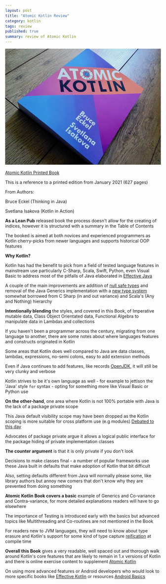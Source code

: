 ```yaml
---
layout: post
title: "Atomic Kotlin Review"
category: kotlin
tags: review
published: true
summary: review of Atomic Kotlin
---
```


![Atomic Kotlin](/public/atomic_kotlin.jpg)

[Atomic Kotlin Printed Book](https://www.atomickotlin.com/printbook/)

This is a reference to a printed edition from January 2021 (627 pages)

From Authors:

Bruce Eckel (Thinking in Java)

Svetlana Isakova (Kotlin in Action)

**As a Lean Pub** released book the process doesn't allow for the creating of indices, however it is structured with a summary in the Table of Contents

The booked is aimed at both novices and experienced programmers as Kotlin cherry-picks from newer languages and supports historical OOP features

**Why Kotlin?**

Kotlin has had the benefit to pick from a field of tested language features in mainstream use particularly C-Sharp, Scala, Swift, Python, even Visual Basic to address most of the pitfalls of Java elaborated in [Effective Java](https://www.oreilly.com/library/view/effective-java/9780134686097/)

A couple of the main improvements are addition of [null safe types](https://kotlinlang.org/docs/null-safety.html) and removal of the Java Generics implementation with a [new type system](https://kotlinlang.org/docs/generics.html) somewhat borrowed from C Sharp (in and out variance) and Scala's (Any and Nothing) hierarchy

**Intentionally blending** the styles, and covered in this Book, of Imperative mutable data, Class Object Orientated data, Functional Algebra to manipulate data in Lambdas and collections

If you haven't been a programmer across the century, migrating from one language to another, there are some notes about where languages features and constructs originated in Kotlin 

Some areas that Kotlin does well compared to Java are data classes, lambdas, expressions, no-semi colons, easy to add extension methods

Even if Java continues to add features, like records [OpenJDK](https://openjdk.java.net/jeps/359), it will still be very clunky and verbose

Kotlin strives to be it's own language as well - for example to jettison the 'Java' style `for` syntax - opting for something more like Visual Basic or Python use 

**On the other-hand**, one area where Kotlin is not 100% portable with Java is the lack of a package private scope

This Java default visibility scope may have been dropped as the Kotlin scoping is more suitable for cross platform use (e.g modules)
[Debated to this day](https://discuss.kotlinlang.org/t/kotlin-to-support-package-protected-visibility/1544/62)

Advocates of package private argue it allows a logical public interface for the package hiding of private implementation classes

**The counter argument** is that it is only private if you don't look

Decisions to make classes final - a number of popular frameworks use these Java built in defaults that make adoption of Kotlin that bit difficult

Also, setting defaults different from Java will normally please some, like library authors but annoy new comers that don't know why they are prevented from doing something

**Atomic Kotlin Book covers a basic** example of Generics and Co-variance and Contra-variance, for more detailed explanations readers will have to go elsewhere

The importance of Testing is introduced early with the basics but advanced topics like Multithreading and Co-routines are not mentioned in the Book
 
For readers new to JVM languages, they will need to know about type erasure and Kotlin's support for some kind of type capture [reification](https://kotlinlang.org/docs/inline-functions.html) at compile time

**Overall this Book** gives a very readable, well spaced out and thorough walk around Kotlin's core features that are likely to remain in 1.x versions of Kotlin and there is online exercise content to supplement [Atomic Kotlin](https://www.atomickotlin.com/exercises/)

On using more advanced features or Android developers who would look to more specific books like [Effective Kotlin](https://griffio.github.io/kotlin/2020/01/10/Effective-Kotlin-Review/) or resources [Android Basics](https://developer.android.com/courses/android-basics-kotlin/unit-1)
